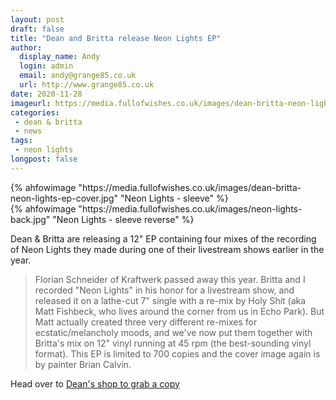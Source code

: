 ```yaml
---
layout: post
draft: false
title: "Dean and Britta release Neon Lights EP"
author:
  display_name: Andy
  login: admin
  email: andy@grange85.co.uk
  url: http://www.grange85.co.uk
date: 2020-11-28
imageurl: https://media.fullofwishes.co.uk/images/dean-britta-neon-lights-ep-cover.jpg
categories:
 - dean & britta
 - news
tags:
 - neon lights
longpost: false
---	
```

<div class="row">
	<div class="col">
		{% ahfowimage "https://media.fullofwishes.co.uk/images/dean-britta-neon-lights-ep-cover.jpg" "Neon Lights - sleeve" %}
	</div>
	<div class="col">
		{% ahfowimage "https://media.fullofwishes.co.uk/images/neon-lights-back.jpg" "Neon Lights - sleeve reverse" %}
	</div>
</div>

Dean & Britta are releasing a 12" EP containing four mixes of the recording of Neon Lights they made during one of their livestream shows earlier in the year.

>  Florian Schneider of Kraftwerk passed away this year. Britta and I recorded "Neon Lights" in his honor for a livestream show, and released it on a lathe-cut 7" single with a re-mix by Holy Shit (aka Matt Fishbeck, who lives around the corner from us in Echo Park). But Matt actually created three very different re-mixes for ecstatic/melancholy moods, and we've now put them together with Britta's mix on 12" vinyl running at 45 rpm (the best-sounding vinyl format). This EP is limited to 700 copies and the cover image again is by painter Brian Calvin.

Head over to [Dean's shop to grab a copy](https://deanwareham.com/shop)
	
